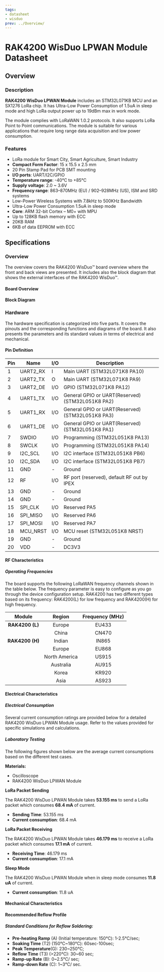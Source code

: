 ```yaml
---
tags:
- datasheet
- wisduo
prev: ../Overview/
---
```

# RAK4200 WisDuo LPWAN Module Datasheet

<!--
<rk-img
  src="/assets/images/wisduo/rak4200-module/datasheet/overview.png"
  width="50%"
  caption="RAK4200 Module"
/>
--->

## Overview

### Description

**RAK4200 WisDuo LPWAN Module** includes an STM32L071KB MCU and an SX1276 LoRa chip. It has Ultra-Low Power Consumption of 1.5uA in sleep mode and high LoRa output power up to 19dBm max in work mode.

The module complies with LoRaWAN 1.0.2 protocols. It also supports LoRa Point to Point communications. The module is suitable for various applications that require long range data acquisition and low power consumption.

### Features

* LoRa module for Smart City, Smart Agriculture, Smart Industry
* **Compact Form Factor**: 15 x 15.5 x 2.5 mm
* 20 Pin Stamp Pad for PCB SMT mounting
* **I/O ports**: UART/I2C/GPIO
* **Temperature range**: -40°C to +85°C
* **Supply voltage**: 2.0 ~ 3.6V
* **Frequency range**: 863–870MHz (EU) / 902–928MHz (US), ISM and SRD systems
* Low-Power Wireless Systems with 7.8kHz to 500KHz Bandwidth
* Ultra-Low Power Consumption 1.5uA in sleep mode
* **Core**: ARM 32-bit Cortex – M0+ with MPU
* Up to 128KB flash memory with ECC
* 20KB RAM
* 6KB of data EEPROM with ECC


## Specifications

### Overview

The overview covers the RAK4200 WisDuo™ board overview where the front and back views are presented. It includes also the block diagram that shows the external interfaces of the RAK4200 WisDuo™.


#### Board Overview

<!---The figure below shows the top view of the RAK4200 WisDuo LPWAN Module. The dimensions of the Module are 15 x 15.5 x 2.5 mm.
(Mechanical Characteristics)
--->


<rk-img
  src="/assets/images/wisduo/rak4200-module/datasheet/back_view.png"
  width="60%"
  caption="RAK4200 WisDuo LPWAN Module Front and Back View"
/>


#### Block Diagram

<!--- The block diagram below shows the external interfaces of the RAK4200 WisDuo LPWAN Module. --->

<rk-img
  src="/assets/images/wisduo/rak4200-module/datasheet/block-diagram.png"
  width="60%"
  caption="RAK4200 WisDuo™ Block Diagram"
/>

### Hardware

The hardware specification is categorized into five parts. It covers the pinouts and the corresponding functions and diagrams of the board. It also presents the parameters and its standard values in terms of electrical and mechanical. 


#### Pin Definition

<!---Provided in this section is the Pinout of the RAK4200 WisDuo LPWAN Module.--->

<rk-img
  src="/assets/images/wisduo/rak4200-module/datasheet/pinout-for-rak4200.png"
  width="65%"
  caption="Pinout for RAK4200"
/>


| Pin | Name     | I/O | Description                                      |
| --- | -------- | --- | ------------------------------------------------ |
| 1   | UART2_RX | I   | Main UART (STM32L071K8 PA10)                     |
| 2   | UART2_TX | O   | Main UART (STM32L071K8 PA9)                      |
| 3   | UART2_DE | I/O | GPIO (STM32L071K8 PA12)                          |
| 4   | UART1_TX | I/O | General GPIO or UART(Reserved) (STM32L051K8 PA2) |
| 5   | UART1_RX | I/O | General GPIO or UART(Reserved) (STM32L051K8 PA3) |
| 6   | UART1_DE | I/O | General GPIO or UART(Reserved) (STM32L051K8 PA1) |
| 7   | SWDIO    | I/O | Programming (STM32L051K8 PA13)                   |
| 8   | SWCLK    | I/O | Programming (STM32L051K8 PA14)                   |
| 9   | I2C_SCL  | I/O | I2C interface (STM32L051K8 PB6)                  |
| 10  | I2C_SDA  | I/O | I2C interface (STM32L051K8 PB7)                  |
| 11  | GND      | -   | Ground                                           |
| 12  | RF       | I/O | RF port (reserved), default RF out by IPEX       |
| 13  | GND      | -   | Ground                                           |
| 14  | GND      | -   | Ground                                           |
| 15  | SPI_CLK  | I/O | Reserved PA5                                     |
| 16  | SPI_MISO | I/O | Reserved PA6                                     |
| 17  | SPI_MOSI | I/O | Reserved PA7                                     |
| 18  | MCU_NRST | I/O | MCU reset (STM32L051K8 NRST)                     |
| 19  | GND      | -   | Ground                                           |
| 20  | VDD      | -   | DC3V3                                            |


#### RF Characteristics

##### Operating Frequencies

The board supports the following LoRaWAN frequency channels shown in the table below. The frequency parameter is easy to configure as you go through the device configuration setup. RAK4200 has two different types based on its frequency: RAK4200(L) for low frequency and RAK4200(H) for high frequency.

|     **Module**      |  **Region**   | **Frequency (MHz)** |
| :-----------------: | :-----------: | :-----------------: |
| **RAK4200** **(L)** |    Europe     |        EU433        |
|                     |     China     |        CN470        |
| **RAK4200** **(H)** |    Indian     |        IN865        |
|                     |    Europe     |        EU868        |
|                     | North America |        US915        |
|                     |   Australia   |        AU915        |
|                     |     Korea     |        KR920        |
|                     |     Asia      |        AS923        |



#### Electrical Characteristics

##### Electrical Consumption

Several current consumption ratings are provided below for a detailed RAK4200 WisDuo LPWAN Module usage. Refer to the values provided for specific simulations and calculations.

##### Laboratory Testing

The following figures shown below are the average current consumptions based on the different test cases.

**Materials:**
   * Oscilloscope
   * RAK4200 WisDuo LPWAN Module

**LoRa Packet Sending**

The RAK4200 WisDuo LPWAN Module takes **53.155 ms** to send a LoRa packet which consumes **68.4 mA** of current.

   * **Sending Time**: 53.155 ms
   * **Current consumption**: 68.4 mA


<rk-img
  src="/assets/images/wisduo/rak4200-module/datasheet/oscilloscope-screen-capture-of-lora®-packet-sending.jpg"
  width="75%"
  caption="Oscilloscope Screen Capture of LoRa Packet Sending"
/>

**LoRa Packet Receiving**

The RAK4200 WisDuo LPWAN Module takes **46.179 ms** to receive a LoRa packet which consumes **17.1 mA** of current.

   * **Receiving Time**: 46.179 ms
   * **Current consumption**: 17.1 mA

<rk-img
  src="/assets/images/wisduo/rak4200-module/datasheet/oscilloscope-screen-capture-of-lora®-packet-receiving.jpg"
  width="75%"
  caption="Oscilloscope Screen Capture of LoRa Packet Receiving"
/>

**Sleep Mode**

The RAK4200 WisDuo LPWAN Module when in sleep mode consumes **11.8 uA** of current.

   * **Current consumption**: 11.8 uA

<rk-img
  src="/assets/images/wisduo/rak4200-module/datasheet/oscilloscope-screen-capture-of-rak4200-lpwan-module-in-sleep-mode.jpg"
  width="75%"
  caption="Oscilloscope Screen Capture of RAK4200 WisDuo LPWAN Module in sleep mode"
/>

#### Mechanical Characteristics


<!---The following figure is the mechanical dimensions of the RAK4200 WisDuo LPWAN Module.--->

<rk-img
  src="/assets/images/wisduo/rak4200-module/datasheet/mechanical-dimensions.jpg"
  width="55%"
  caption="Mechanical Dimensions"
/>

#### Recommended Reflow Profile

<!--- In this section, the recommended reflow profile for RAK4200 WisDuo LPWAN Module is described in the image below: --->


<rk-img
  src="/assets/images/wisduo/rak4200-module/datasheet/recommended-reflow-profile.jpg"
  width="60%"
  caption="Recommended Reflow Profile"
/>

##### Standard Conditions for Reflow Soldering:

* **Pre-heating Ramp** (A) (Initial temperature: 150℃): 1-2.5℃/sec;
* **Soaking Time** (T2) (150℃~180℃): 60sec-100sec;
* **Peak Temperature**(G): 230~250℃;
* **Reflow Time** (T3) (>220℃): 30~60 sec;
* **Ramp-up Rate** (B): 0~2.5℃/ sec;
* **Ramp-down Rate** (C): 1~3℃/ sec.